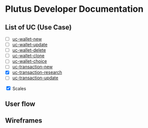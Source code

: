 # Plutus Developer Documentation

## List of UC (Use Case)
- [ ] [uc-wallet-new](./use-cases/uc-wallet-new.md)
- [ ] [uc-wallet-update](./use-cases/uc-wallet-update.md)
- [ ] [uc-wallet-delete](./use-cases/uc-wallet-delete.md)
- [ ] [uc-wallet-clone](./use-cases/uc-wallet-clone.md)
- [ ] [uc-wallet-choice](./use-cases/uc-wallet-choice.md)
- [ ] [uc-transaction-new](./use-cases/uc-transaction-new.md)
- [x] [uc-transaction-research](./use-cases/uc-transaction-research.md)
- [ ] [uc-transaction-update](./use-cases/uc-transaction-update.md)
<div>
      <input type="checkbox" id="scales" name="scales" checked>
      <label for="scales">Scales</label>
    </div>


## User flow

## Wireframes
